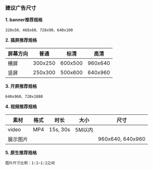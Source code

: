 ### 建议广告尺寸


**1. banner推荐规格**

    320x50、468x60、728x90、640x100

**2. 插屏推荐规格**
    
| 屏幕方向 |   普通  |   标清  |   高清  |
| -------- | ------- | ------- | ------- |
| 横屏     | 300x250 | 600x500 | 960x640 |
| 竖屏     | 250x300 | 500x600 | 640x960 |

**3. 开屏推荐规格**

    640x960、720x1080

**4. 视频推荐规格**

|   素材   | 格式 |   时长   |  大小  | 尺寸 |
| -------- | ---- | -------- | ------ | ---- |
| video    | MP4  | 15s, 30s | 5M以内 |      |
| 展示图片 |      |          |        |960x640, 640x960 |
   
**5. 原生推荐规格**
     
    图片尺寸比例：1:1~1:2之间